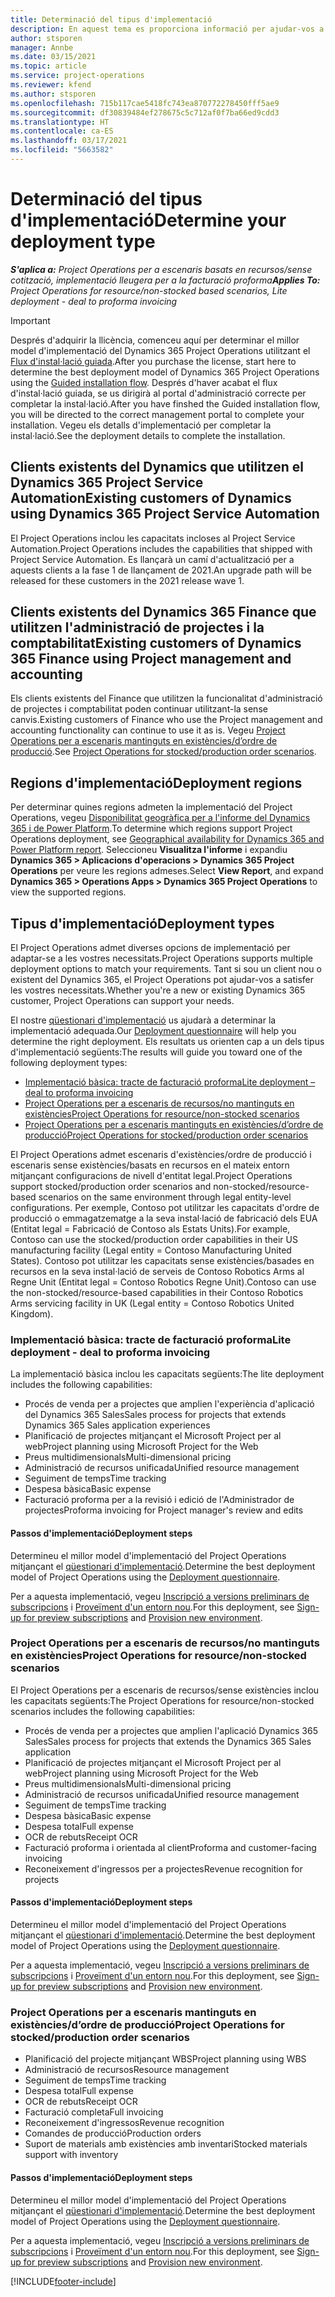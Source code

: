 ```yaml
---
title: Determinació del tipus d'implementació
description: En aquest tema es proporciona informació per ajudar-vos a determinar el tipus d'implementació correcte del Project Operations per a la vostra empresa.
author: stsporen
manager: Annbe
ms.date: 03/15/2021
ms.topic: article
ms.service: project-operations
ms.reviewer: kfend
ms.author: stsporen
ms.openlocfilehash: 715b117cae5418fc743ea870772278450fff5ae9
ms.sourcegitcommit: df30839484ef278675c5c712af0f7ba66ed9cdd3
ms.translationtype: HT
ms.contentlocale: ca-ES
ms.lasthandoff: 03/17/2021
ms.locfileid: "5663582"
---
```

# <a name="determine-your-deployment-type"></a><span data-ttu-id="9deb0-103">Determinació del tipus d'implementació</span><span class="sxs-lookup"><span data-stu-id="9deb0-103">Determine your deployment type</span></span>

<span data-ttu-id="9deb0-104">_**S'aplica a:** Project Operations per a escenaris basats en recursos/sense cotització, implementació lleugera per a la facturació proforma_</span><span class="sxs-lookup"><span data-stu-id="9deb0-104">_**Applies To:** Project Operations for resource/non-stocked based scenarios, Lite deployment - deal to proforma invoicing_</span></span>

> [!IMPORTANT]
> <span data-ttu-id="9deb0-105">Després d'adquirir la llicència, comenceu aquí per determinar el millor model d'implementació del Dynamics 365 Project Operations utilitzant el [Flux d'instal·lació guiada](https://aka.ms/provisionprojectoperations).</span><span class="sxs-lookup"><span data-stu-id="9deb0-105">After you purchase the license, start here to determine the best deployment model of Dynamics 365 Project Operations using the [Guided installation flow](https://aka.ms/provisionprojectoperations).</span></span>
> <span data-ttu-id="9deb0-106">Després d'haver acabat el flux d'instal·lació guiada, se us dirigirà al portal d'administració correcte per completar la instal·lació.</span><span class="sxs-lookup"><span data-stu-id="9deb0-106">After you have finshed the Guided installation flow, you will be directed to the correct management portal to complete your installation.</span></span> <span data-ttu-id="9deb0-107">Vegeu els detalls d'implementació per completar la instal·lació.</span><span class="sxs-lookup"><span data-stu-id="9deb0-107">See the deployment details to complete the installation.</span></span>


## <a name="existing-customers-of-dynamics-using-dynamics-365-project-service-automation"></a><span data-ttu-id="9deb0-108">Clients existents del Dynamics que utilitzen el Dynamics 365 Project Service Automation</span><span class="sxs-lookup"><span data-stu-id="9deb0-108">Existing customers of Dynamics using Dynamics 365 Project Service Automation</span></span>
<span data-ttu-id="9deb0-109">El Project Operations inclou les capacitats incloses al Project Service Automation.</span><span class="sxs-lookup"><span data-stu-id="9deb0-109">Project Operations includes the capabilities that shipped with Project Service Automation.</span></span> <span data-ttu-id="9deb0-110">Es llançarà un camí d'actualització per a aquests clients a la fase 1 de llançament de 2021.</span><span class="sxs-lookup"><span data-stu-id="9deb0-110">An upgrade path will be released for these customers in the 2021 release wave 1.</span></span>

## <a name="existing-customers-of-dynamics-365-finance-using-project-management-and-accounting"></a><span data-ttu-id="9deb0-111">Clients existents del Dynamics 365 Finance que utilitzen l'administració de projectes i la comptabilitat</span><span class="sxs-lookup"><span data-stu-id="9deb0-111">Existing customers of Dynamics 365 Finance using Project management and accounting</span></span> 

<span data-ttu-id="9deb0-112">Els clients existents del Finance que utilitzen la funcionalitat d'administració de projectes i comptabilitat poden continuar utilitzant-la sense canvis.</span><span class="sxs-lookup"><span data-stu-id="9deb0-112">Existing customers of Finance who use the Project management and accounting functionality can continue to use it as is.</span></span> <span data-ttu-id="9deb0-113">Vegeu [Project Operations per a escenaris mantinguts en existències/d’ordre de producció](#pma).</span><span class="sxs-lookup"><span data-stu-id="9deb0-113">See [Project Operations for stocked/production order scenarios](#pma).</span></span>


## <a name="deployment-regions"></a><span data-ttu-id="9deb0-114">Regions d'implementació</span><span class="sxs-lookup"><span data-stu-id="9deb0-114">Deployment regions</span></span>
<span data-ttu-id="9deb0-115">Per determinar quines regions admeten la implementació del Project Operations, vegeu [Disponibilitat geogràfica per a l'informe del Dynamics 365 i de Power Platform](https://dynamics.microsoft.com/en-us/geographic-availability/).</span><span class="sxs-lookup"><span data-stu-id="9deb0-115">To determine which regions support Project Operations deployment, see [Geographical availability for Dynamics 365 and Power Platform report](https://dynamics.microsoft.com/en-us/geographic-availability/).</span></span> <span data-ttu-id="9deb0-116">Seleccioneu **Visualitza l'informe** i expandiu **Dynamics 365 > Aplicacions d'operacions > Dynamics 365 Project Operations** per veure les regions admeses.</span><span class="sxs-lookup"><span data-stu-id="9deb0-116">Select **View Report**, and expand **Dynamics 365 > Operations Apps > Dynamics 365 Project Operations** to view the supported regions.</span></span>

## <a name="deployment-types"></a><span data-ttu-id="9deb0-117">Tipus d'implementació</span><span class="sxs-lookup"><span data-stu-id="9deb0-117">Deployment types</span></span>
<span data-ttu-id="9deb0-118">El Project Operations admet diverses opcions de implementació per adaptar-se a les vostres necessitats.</span><span class="sxs-lookup"><span data-stu-id="9deb0-118">Project Operations supports multiple deployment options to match your requirements.</span></span> <span data-ttu-id="9deb0-119">Tant si sou un client nou o existent del Dynamics 365, el Project Operations pot ajudar-vos a satisfer les vostres necessitats.</span><span class="sxs-lookup"><span data-stu-id="9deb0-119">Whether you're a new or existing Dynamics 365 customer, Project Operations can support your needs.</span></span>

<span data-ttu-id="9deb0-120">El nostre [qüestionari d'implementació](https://aka.ms/provisionprojectoperations) us ajudarà a determinar la implementació adequada.</span><span class="sxs-lookup"><span data-stu-id="9deb0-120">Our [Deployment questionnaire](https://aka.ms/provisionprojectoperations) will help you determine the right deployment.</span></span> <span data-ttu-id="9deb0-121">Els resultats us orienten cap a un dels tipus d'implementació següents:</span><span class="sxs-lookup"><span data-stu-id="9deb0-121">The results will guide you toward one of the following deployment types:</span></span>

- [<span data-ttu-id="9deb0-122">Implementació bàsica: tracte de facturació proforma</span><span class="sxs-lookup"><span data-stu-id="9deb0-122">Lite deployment – deal to proforma invoicing</span></span>](#lite)
- [<span data-ttu-id="9deb0-123">Project Operations per a escenaris de recursos/no mantinguts en existències</span><span class="sxs-lookup"><span data-stu-id="9deb0-123">Project Operations for resource/non-stocked scenarios</span></span>](#integrated)
- [<span data-ttu-id="9deb0-124">Project Operations per a escenaris mantinguts en existències/d’ordre de producció</span><span class="sxs-lookup"><span data-stu-id="9deb0-124">Project Operations for stocked/production order scenarios</span></span>](#pma)

<span data-ttu-id="9deb0-125">El Project Operations admet escenaris d'existències/ordre de producció i escenaris sense existències/basats en recursos en el mateix entorn mitjançant configuracions de nivell d'entitat legal.</span><span class="sxs-lookup"><span data-stu-id="9deb0-125">Project Operations support stocked/production order scenarios and non-stocked/resource-based scenarios on the same environment through legal entity-level configurations.</span></span> <span data-ttu-id="9deb0-126">Per exemple, Contoso pot utilitzar les capacitats d'ordre de producció o emmagatzematge a la seva instal·lació de fabricació dels EUA (Entitat legal = Fabricació de Contoso als Estats Units).</span><span class="sxs-lookup"><span data-stu-id="9deb0-126">For example, Contoso can use the stocked/production order capabilities in their US manufacturing facility (Legal entity = Contoso Manufacturing United States).</span></span> <span data-ttu-id="9deb0-127">Contoso pot utilitzar les capacitats sense existències/basades en recursos en la seva instal·lació de serveis de Contoso Robotics Arms al Regne Unit (Entitat legal = Contoso Robotics Regne Unit).</span><span class="sxs-lookup"><span data-stu-id="9deb0-127">Contoso can use the non-stocked/resource-based capabilities in their Contoso Robotics Arms servicing facility in UK (Legal entity = Contoso Robotics United Kingdom).</span></span>

### <a name="lite-deployment---deal-to-proforma-invoicing"></a><a  name="lite"></a><span data-ttu-id="9deb0-128">Implementació bàsica: tracte de facturació proforma</span><span class="sxs-lookup"><span data-stu-id="9deb0-128">Lite deployment - deal to proforma invoicing</span></span>

<span data-ttu-id="9deb0-129">La implementació bàsica inclou les capacitats següents:</span><span class="sxs-lookup"><span data-stu-id="9deb0-129">The lite deployment includes the following capabilities:</span></span>

- <span data-ttu-id="9deb0-130">Procés de venda per a projectes que amplien l'experiència d'aplicació del Dynamics 365 Sales</span><span class="sxs-lookup"><span data-stu-id="9deb0-130">Sales process for projects that extends Dynamics 365 Sales application experiences</span></span>
- <span data-ttu-id="9deb0-131">Planificació de projectes mitjançant el Microsoft Project per al web</span><span class="sxs-lookup"><span data-stu-id="9deb0-131">Project planning using Microsoft Project for the Web</span></span>
- <span data-ttu-id="9deb0-132">Preus multidimensionals</span><span class="sxs-lookup"><span data-stu-id="9deb0-132">Multi-dimensional pricing</span></span>
- <span data-ttu-id="9deb0-133">Administració de recursos unificada</span><span class="sxs-lookup"><span data-stu-id="9deb0-133">Unified resource management</span></span>
- <span data-ttu-id="9deb0-134">Seguiment de temps</span><span class="sxs-lookup"><span data-stu-id="9deb0-134">Time tracking</span></span>
- <span data-ttu-id="9deb0-135">Despesa bàsica</span><span class="sxs-lookup"><span data-stu-id="9deb0-135">Basic expense</span></span>
- <span data-ttu-id="9deb0-136">Facturació proforma per a la revisió i edició de l'Administrador de projectes</span><span class="sxs-lookup"><span data-stu-id="9deb0-136">Proforma invoicing for Project manager's review and edits</span></span> 

#### <a name="deployment-steps"></a><span data-ttu-id="9deb0-137">Passos d'implementació</span><span class="sxs-lookup"><span data-stu-id="9deb0-137">Deployment steps</span></span>
<span data-ttu-id="9deb0-138">Determineu el millor model d'implementació del Project Operations mitjançant el [qüestionari d'implementació](https://aka.ms/provisionprojectoperations).</span><span class="sxs-lookup"><span data-stu-id="9deb0-138">Determine the best deployment model of Project Operations using the [Deployment questionnaire](https://aka.ms/provisionprojectoperations).</span></span>

<span data-ttu-id="9deb0-139">Per a aquesta implementació, vegeu [Inscripció a versions preliminars de subscripcions](lite-preview-subscription-sign-up.md) i [Proveïment d'un entorn nou](lite-deployment.md).</span><span class="sxs-lookup"><span data-stu-id="9deb0-139">For this deployment, see [Sign-up for preview subscriptions](lite-preview-subscription-sign-up.md) and [Provision new environment](lite-deployment.md).</span></span> 


### <a name="project-operations-for-resourcenon-stocked-scenarios"></a><a name="integrated"></a><span data-ttu-id="9deb0-140">Project Operations per a escenaris de recursos/no mantinguts en existències</span><span class="sxs-lookup"><span data-stu-id="9deb0-140">Project Operations for resource/non-stocked scenarios</span></span>
<span data-ttu-id="9deb0-141">El Project Operations per a escenaris de recursos/sense existències inclou les capacitats següents:</span><span class="sxs-lookup"><span data-stu-id="9deb0-141">The Project Operations for resource/non-stocked scenarios includes the following capabilities:</span></span>
 
- <span data-ttu-id="9deb0-142">Procés de venda per a projectes que amplien l'aplicació Dynamics 365 Sales</span><span class="sxs-lookup"><span data-stu-id="9deb0-142">Sales process for projects that extends the Dynamics 365 Sales application</span></span>
- <span data-ttu-id="9deb0-143">Planificació de projectes mitjançant el Microsoft Project per al web</span><span class="sxs-lookup"><span data-stu-id="9deb0-143">Project planning using Microsoft Project for the Web</span></span>
- <span data-ttu-id="9deb0-144">Preus multidimensionals</span><span class="sxs-lookup"><span data-stu-id="9deb0-144">Multi-dimensional pricing</span></span>
- <span data-ttu-id="9deb0-145">Administració de recursos unificada</span><span class="sxs-lookup"><span data-stu-id="9deb0-145">Unified resource management</span></span>
- <span data-ttu-id="9deb0-146">Seguiment de temps</span><span class="sxs-lookup"><span data-stu-id="9deb0-146">Time tracking</span></span>
- <span data-ttu-id="9deb0-147">Despesa bàsica</span><span class="sxs-lookup"><span data-stu-id="9deb0-147">Basic expense</span></span>
- <span data-ttu-id="9deb0-148">Despesa total</span><span class="sxs-lookup"><span data-stu-id="9deb0-148">Full expense</span></span>
- <span data-ttu-id="9deb0-149">OCR de rebuts</span><span class="sxs-lookup"><span data-stu-id="9deb0-149">Receipt OCR</span></span>
- <span data-ttu-id="9deb0-150">Facturació proforma i orientada al client</span><span class="sxs-lookup"><span data-stu-id="9deb0-150">Proforma and customer-facing invoicing</span></span> 
- <span data-ttu-id="9deb0-151">Reconeixement d'ingressos per a projectes</span><span class="sxs-lookup"><span data-stu-id="9deb0-151">Revenue recognition for projects</span></span>

#### <a name="deployment-steps"></a><span data-ttu-id="9deb0-152">Passos d'implementació</span><span class="sxs-lookup"><span data-stu-id="9deb0-152">Deployment steps</span></span>
<span data-ttu-id="9deb0-153">Determineu el millor model d'implementació del Project Operations mitjançant el [qüestionari d'implementació](https://aka.ms/provisionprojectoperations).</span><span class="sxs-lookup"><span data-stu-id="9deb0-153">Determine the best deployment model of Project Operations using the [Deployment questionnaire](https://aka.ms/provisionprojectoperations).</span></span>

<span data-ttu-id="9deb0-154">Per a aquesta implementació, vegeu [Inscripció a versions preliminars de subscripcions](resource-sign-up-preview-subscription.md) i [Proveïment d'un entorn nou](resource-provision-new-environment.md).</span><span class="sxs-lookup"><span data-stu-id="9deb0-154">For this deployment, see [Sign-up for preview subscriptions](resource-sign-up-preview-subscription.md) and [Provision new environment](resource-provision-new-environment.md).</span></span> 


### <a name="project-operations-for-stockedproduction-order-scenarios"></a><a name="pma"></a><span data-ttu-id="9deb0-155">Project Operations per a escenaris mantinguts en existències/d’ordre de producció</span><span class="sxs-lookup"><span data-stu-id="9deb0-155">Project Operations for stocked/production order scenarios</span></span>

- <span data-ttu-id="9deb0-156">Planificació del projecte mitjançant WBS</span><span class="sxs-lookup"><span data-stu-id="9deb0-156">Project planning using WBS</span></span>
- <span data-ttu-id="9deb0-157">Administració de recursos</span><span class="sxs-lookup"><span data-stu-id="9deb0-157">Resource management</span></span>
- <span data-ttu-id="9deb0-158">Seguiment de temps</span><span class="sxs-lookup"><span data-stu-id="9deb0-158">Time tracking</span></span>
- <span data-ttu-id="9deb0-159">Despesa total</span><span class="sxs-lookup"><span data-stu-id="9deb0-159">Full expense</span></span>
- <span data-ttu-id="9deb0-160">OCR de rebuts</span><span class="sxs-lookup"><span data-stu-id="9deb0-160">Receipt OCR</span></span>
- <span data-ttu-id="9deb0-161">Facturació completa</span><span class="sxs-lookup"><span data-stu-id="9deb0-161">Full invoicing</span></span>
- <span data-ttu-id="9deb0-162">Reconeixement d'ingressos</span><span class="sxs-lookup"><span data-stu-id="9deb0-162">Revenue recognition</span></span>
- <span data-ttu-id="9deb0-163">Comandes de producció</span><span class="sxs-lookup"><span data-stu-id="9deb0-163">Production orders</span></span>
- <span data-ttu-id="9deb0-164">Suport de materials amb existències amb inventari</span><span class="sxs-lookup"><span data-stu-id="9deb0-164">Stocked materials support with inventory</span></span>

#### <a name="deployment-steps"></a><span data-ttu-id="9deb0-165">Passos d'implementació</span><span class="sxs-lookup"><span data-stu-id="9deb0-165">Deployment steps</span></span>
<span data-ttu-id="9deb0-166">Determineu el millor model d'implementació del Project Operations mitjançant el [qüestionari d'implementació](https://aka.ms/provisionprojectoperations).</span><span class="sxs-lookup"><span data-stu-id="9deb0-166">Determine the best deployment model of Project Operations using the [Deployment questionnaire](https://aka.ms/provisionprojectoperations).</span></span>

<span data-ttu-id="9deb0-167">Per a aquesta implementació, vegeu [Inscripció a versions preliminars de subscripcions](https://docs.microsoft.com/dynamics365/fin-ops-core/dev-itpro/dev-tools/sign-up-preview-subscription?toc=/dynamics365/finance/toc.json) i [Proveïment d'un entorn nou](https://docs.microsoft.com/dynamics365/fin-ops-core/dev-itpro/deployment/deploy-demo-environment?toc=/dynamics365/finance/toc.json).</span><span class="sxs-lookup"><span data-stu-id="9deb0-167">For this deployment, see [Sign-up for preview subscriptions](https://docs.microsoft.com/dynamics365/fin-ops-core/dev-itpro/dev-tools/sign-up-preview-subscription?toc=/dynamics365/finance/toc.json) and [Provision new environment](https://docs.microsoft.com/dynamics365/fin-ops-core/dev-itpro/deployment/deploy-demo-environment?toc=/dynamics365/finance/toc.json).</span></span> 



[!INCLUDE[footer-include](../includes/footer-banner.md)]
